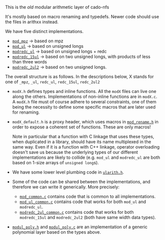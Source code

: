 This is the *old* modular arithmetic layer of cado-nfs

It's mostly based on macro renaming and typedefs. Newer code should use
the files in arithxx instead.

We have five distinct implementations.

  - [`mod_mpz`](mod_mpz.h)         -> based on mpz
  - [`mod_ul`](mod_ul)             -> based on unsigned longs
  - [`modredc_ul`](modredc_ul)     -> based on unsigned longs + redc
  - [`modredc_15ul`](modredc_15ul) -> based on two unsigned longs, with
                                      products of less than three words 
  - [`modredc_2ul2`](modredc_2ul2) -> based on two unsigned longs.

The overall structure is as follows. In the descriptions below, X stands
for one of `_mpz`, `_ul`, `redc_ul`, `redc_15ul`, `redc_2ul2`

 - `modX.h` defines types and inline functions. All the `modX` files can
   live one along the others. Implementations of non-inline functions are
   in `modX.c`. A `modX.h` file must of course adhere to several
   constraints, one of them being the necessity to define some specific
   macros that are later used for renaming.

 - `modX_default.h` is a proxy header, which uses macros in
   [`mod_rename.h`](mod_rename.h) in order to expose a coherent set of
   functions. These are only macros!

   Note in particular that a function with C linkage that uses these
   types, when duplicated in a library, should have its name multiplexed
   in the same way. Even if it is a function with C++ linkage, operator
   overloading doesn't save us because the underlying types of our
   different implementations are likely to collide (e.g. `mod_ul` and
   `modredc_ul` are both based on 1-size arrays of `unsigned long`s).

 - We have some lower level plumbing code in [`ularith.h`](ularith.h). 

 - Some of the code can be shared between the implementations, and
   therefore we can write it generically. More precisely:
    - [`mod_common.c`](mod_common.c) contains code that is common to all
      implementations.
    - [`mod_ul_common.c`](mod_ul_common.c) contains code that works for
      both `mod_ul` and `modredc_ul`.
    - [`modredc_2ul_common.c`](modredc_2ul_common.c) contains code that
      works for 
      both `modredc_15ul` and `modredc_2ul2` (both have same width data
      types).

 - [`modul_poly.h`](modul_poly.h) and [`modul_poly.c`](modul_poly.c) are
   an implementation of a generic polynomial layer based on the types
   above.
